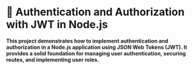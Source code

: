 # 🚀 Authentication and Authorization with JWT in Node.js

**This project demonstrates how to implement authentication and authorization in a Node.js application using JSON Web Tokens (JWT). It provides a solid foundation for managing user authentication, securing routes, and implementing user roles.**


